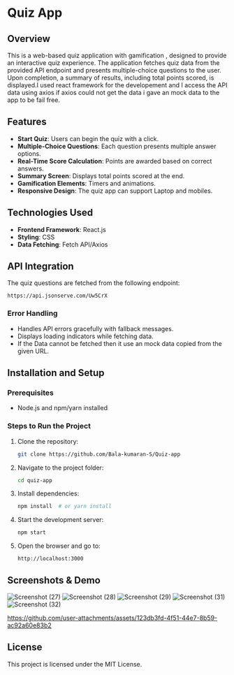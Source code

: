 # Quiz App

## Overview
This is a web-based quiz application with gamification , designed to provide an interactive quiz experience. The application fetches quiz data from the provided API endpoint and presents multiple-choice questions to the user. Upon completion, a summary of results, including total points scored, is displayed.I used react framework for the developement and I access the API data using axios if axios could not get the data i gave an mock data to the app to be fail free.

## Features
- **Start Quiz**: Users can begin the quiz with a click.
- **Multiple-Choice Questions**: Each question presents multiple answer options.
- **Real-Time Score Calculation**: Points are awarded based on correct answers.
- **Summary Screen**: Displays total points scored at the end.
- **Gamification Elements**: Timers and animations.
- **Responsive Design**: The quiz app can support Laptop and mobiles.

## Technologies Used
- **Frontend Framework**: React.js
- **Styling**: CSS
- **Data Fetching**: Fetch API/Axios

## API Integration
The quiz questions are fetched from the following endpoint:
```
https://api.jsonserve.com/Uw5CrX
```
### Error Handling
- Handles API errors gracefully with fallback messages.
- Displays loading indicators while fetching data.
- If the Data cannot be fetched then it use an mock data copied from the given URL.

## Installation and Setup
### Prerequisites
- Node.js and npm/yarn installed

### Steps to Run the Project
1. Clone the repository:
   ```bash
   git clone https://github.com/Bala-kumaran-S/Quiz-app
   ```
2. Navigate to the project folder:
   ```bash
   cd quiz-app
   ```
3. Install dependencies:
   ```bash
   npm install  # or yarn install
   ```
4. Start the development server:
   ```bash
   npm start 
   ```
5. Open the browser and go to:
   ```
   http://localhost:3000
   ```

## Screenshots & Demo
![Screenshot (27)](https://github.com/user-attachments/assets/9b932958-df93-42d8-9a32-71fb601d6f76)
![Screenshot (28)](https://github.com/user-attachments/assets/8c59cd65-ef24-41c0-abcb-dba7b2de9390)
![Screenshot (29)](https://github.com/user-attachments/assets/6f12a46b-9e51-4f5b-a372-ebc33bb92fc3)
![Screenshot (31)](https://github.com/user-attachments/assets/4a17e26b-f32b-4cd2-a53c-9647a6c032b1)
![Screenshot (32)](https://github.com/user-attachments/assets/290754bd-2430-4595-9cc5-a86d4a863f9f)



https://github.com/user-attachments/assets/123db3fd-4f51-44e7-8b59-ac92a60e83b2





## License
This project is licensed under the MIT License.


